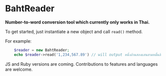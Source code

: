 BahtReader
=====
**Number-to-word conversion tool which currently only works in Thai.**

To get started, just instantiate a new object and call `read()` method.

For example:
```php
    $reader = new BahtReader;
    echo $reader->read('1,234,567.89') // will output หนึ่งล้านสองแสนสามหมื่นสี่พันห้าร้อยหกสิบเจ็ดบาทแปดสิบเก้าสตางค์
```

JS and Ruby versions are coming. Contributions to features and languages are welcome.

